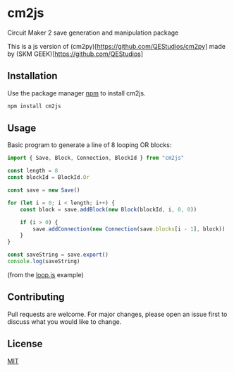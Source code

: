 # cm2js
Circuit Maker 2 save generation and manipulation package

This is a js version of (cm2py)[https://github.com/QEStudios/cm2py] made by (SKM GEEK)[https://github.com/QEStudios]

## Installation
Use the package manager [npm](https://www.npmjs.com/) to install cm2js.

```bash
npm install cm2js
```

## Usage
Basic program to generate a line of 8 looping OR blocks:

```js
import { Save, Block, Connection, BlockId } from "cm2js"

const length = 8
const blockId = BlockId.Or

const save = new Save()

for (let i = 0; i < length; i++) {
    const block = save.addBlock(new Block(blockId, i, 0, 0))

    if (i > 0) {
        save.addConnection(new Connection(save.blocks[i - 1], block))
    }
}

const saveString = save.export()
console.log(saveString)
```
(from the [loop.js](examples/loop.js) example)

## Contributing
Pull requests are welcome. For major changes, please open an issue first
to discuss what you would like to change.

## License
[MIT](https://choosealicense.com/licenses/mit/)